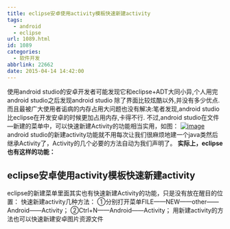 ```yaml
---
title: eclipse安卓使用activity模板快速新建activity
tags:
  - android
  - eclipse
url: 1089.html
id: 1089
categories:
  - 软件开发
abbrlink: 22662
date: 2015-04-14 14:42:00
---
```


使用android studio的安卓开发者可能发现它和eclipse+ADT大同小异,个人用完android studio之后发现android studio 除了界面比较炫酷以外,并没有多少优点.而且最被广大使用者诟病的内存占用大问题也没有解决:笔者发现,android studio比eclipse在开发安卓的时候更加占用内存,卡得不行. 不过,android studio在文件—新建的菜单中，可以快速新建Activity的功能相当实用，如图： [![image](http://baiyuan.wang/wp-content/uploads/2015/04/image_thumb1.png "image")](http://baiyuan.wang/wp-content/uploads/2015/04/image1.png) android studio的新建activity功能就不用每次让我们很麻烦地建一个java类然后继承Activity了，Activity的几个必要的方法自动为我们声明了。 **实际上，eclipse也有这样的功能：**

eclipse安卓使用activity模板快速新建activity
---------------------------------

eclipse的新建菜单里面其实也有快速新建Activity的功能，只是没有放在醒目的位置： 快速新建activity几种方法： ①分别打开菜单FILE——NEW——other——Android——Activity； ②Ctrl+N——Android——Activity； 用新建activity的方法也可以快速新建安卓图片资源文件
